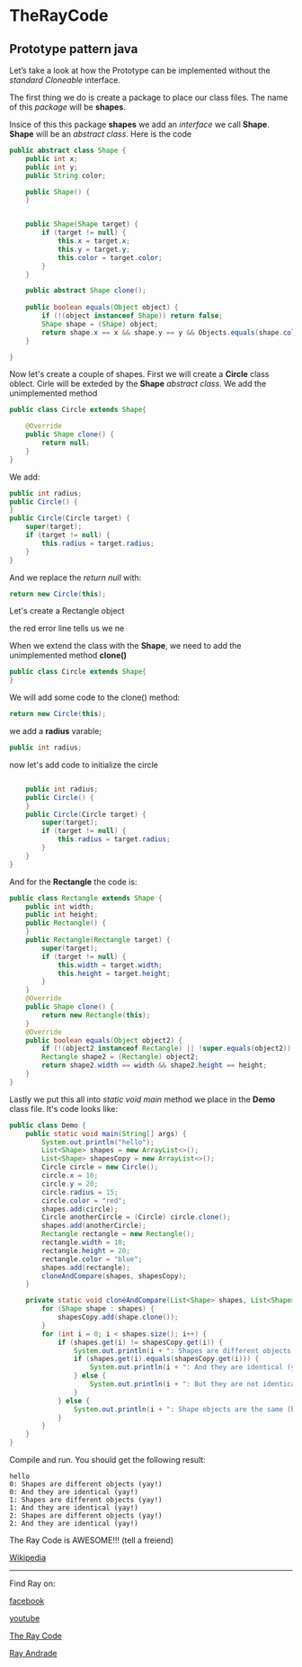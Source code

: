 # TheRayCode
## Prototype pattern java

Let’s take a look at how the Prototype can be implemented without the *standard Cloneable* interface.

The first thing we do is create a package to place our class files.
The name of this *package* will be **shapes**.

Insice of this this package **shapes** we add an *interface* we call **Shape**.
**Shape** will be an *abstract class*.
Here is the code

```java
public abstract class Shape {
    public int x;
    public int y;
    public String color;

    public Shape() {
    }


    public Shape(Shape target) {
        if (target != null) {
            this.x = target.x;
            this.y = target.y;
            this.color = target.color;
        }
    }

    public abstract Shape clone();
   
    public boolean equals(Object object) {
        if (!(object instanceof Shape)) return false;
        Shape shape = (Shape) object;
        return shape.x == x && shape.y == y && Objects.equals(shape.color, color);
    }

}
```
Now let's create a couple of shapes. 
First we will create a **Circle** class oblect. 
Cirle will be exteded by the **Shape** *abstract class*.
We add the unimplemented method


```java
public class Circle extends Shape{

    @Override
    public Shape clone() {
        return null;
    }
}
```
We add:
```java
public int radius;
public Circle() {
}
public Circle(Circle target) {
    super(target);
    if (target != null) {
        this.radius = target.radius;
    }
}

```
And we replace the *return null* with:
```java
return new Circle(this);
```

Let's create a Rectangle object












the red error line tells us we ne







When we extend the class with the **Shape**, we need to add the unimplemented method **clone()**
```java
public class Circle extends Shape{
}
```
We will add some code to the clone() method:
```java
return new Circle(this);
```
we add a **radius** varable;
```java
public int radius;
```
now let's add code to initialize the circle

```java

    public int radius;
    public Circle() {
    }
    public Circle(Circle target) {
        super(target);
        if (target != null) {
            this.radius = target.radius;
        }
    }
}

```


And for the **Rectangle** the code is:
```java
public class Rectangle extends Shape {
    public int width;
    public int height;
    public Rectangle() {
    }
    public Rectangle(Rectangle target) {
        super(target);
        if (target != null) {
            this.width = target.width;
            this.height = target.height;
        }
    }
    @Override
    public Shape clone() {
        return new Rectangle(this);
    }
    @Override
    public boolean equals(Object object2) {
        if (!(object2 instanceof Rectangle) || !super.equals(object2)) return false;
        Rectangle shape2 = (Rectangle) object2;
        return shape2.width == width && shape2.height == height;
    }
}
```

Lastly we put this all into *static void main* method we place in the **Demo** class file.
It's code looks like:
```java
public class Demo {
    public static void main(String[] args) {
        System.out.println("hello");
        List<Shape> shapes = new ArrayList<>();
        List<Shape> shapesCopy = new ArrayList<>();
        Circle circle = new Circle();
        circle.x = 10;
        circle.y = 20;
        circle.radius = 15;
        circle.color = "red";
        shapes.add(circle);
        Circle anotherCircle = (Circle) circle.clone();
        shapes.add(anotherCircle);
        Rectangle rectangle = new Rectangle();
        rectangle.width = 10;
        rectangle.height = 20;
        rectangle.color = "blue";
        shapes.add(rectangle);
        cloneAndCompare(shapes, shapesCopy);
    }

    private static void cloneAndCompare(List<Shape> shapes, List<Shape> shapesCopy) {
        for (Shape shape : shapes) {
            shapesCopy.add(shape.clone());
        }
        for (int i = 0; i < shapes.size(); i++) {
            if (shapes.get(i) != shapesCopy.get(i)) {
                System.out.println(i + ": Shapes are different objects (yay!)");
                if (shapes.get(i).equals(shapesCopy.get(i))) {
                    System.out.println(i + ": And they are identical (yay!)");
                } else {
                    System.out.println(i + ": But they are not identical (booo!)");
                }
            } else {
                System.out.println(i + ": Shape objects are the same (booo!)");
            }
        }
    }
}
```

Compile and run.
You should get the following result:
```
hello
0: Shapes are different objects (yay!)
0: And they are identical (yay!)
1: Shapes are different objects (yay!)
1: And they are identical (yay!)
2: Shapes are different objects (yay!)
2: And they are identical (yay!)
```
The Ray Code is AWESOME!!! (tell a freiend)

[Wikipedia](https://en.wikipedia.org/wiki/Prototype_pattern)

----------------------------------------------------------------------------------------------------

Find Ray on:

[facebook](https://www.facebook.com/TheRayCode/)

[youtube](https://www.youtube.com/user/AndradeRay/)

[The Ray Code](https://www.RayAndrade.com)

[Ray Andrade](https://www.RayAndrade.org)
